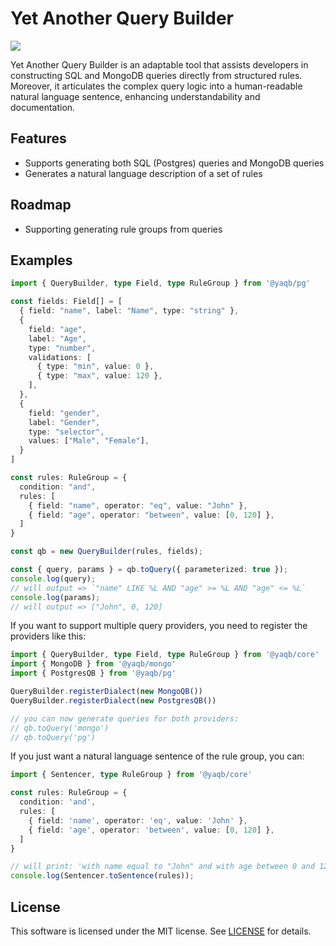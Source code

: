 # Yet Another Query Builder

<p>
  <a href="https://github.com/protectyrjewels/yaqb/actions/workflows/ci.yaml" alt="CI">
    <img src="https://github.com/protectyrjewels/yaqb/actions/workflows/ci.yaml/badge.svg" />
  </a>
</p>

Yet Another Query Builder is an adaptable tool that assists developers in constructing SQL and MongoDB queries directly from structured rules. Moreover, it articulates the complex query logic into a human-readable natural language sentence, enhancing understandability and documentation.

## Features

- Supports generating both SQL (Postgres) queries and MongoDB queries
- Generates a natural language description of a set of rules

## Roadmap

- Supporting generating rule groups from queries

## Examples

```typescript
import { QueryBuilder, type Field, type RuleGroup } from '@yaqb/pg'

const fields: Field[] = [
  { field: "name", label: "Name", type: "string" },
  {
    field: "age",
    label: "Age",
    type: "number",
    validations: [
      { type: "min", value: 0 },
      { type: "max", value: 120 },
    ],
  },
  {
    field: "gender",
    label: "Gender",
    type: "selector",
    values: ["Male", "Female"],
  }
]

const rules: RuleGroup = {
  condition: "and",
  rules: [
    { field: "name", operator: "eq", value: "John" },
    { field: "age", operator: "between", value: [0, 120] },
  ]
}

const qb = new QueryBuilder(rules, fields);

const { query, params } = qb.toQuery({ parameterized: true });
console.log(query);
// will output => `"name" LIKE %L AND "age" >= %L AND "age" <= %L`
console.log(params);
// will output => ["John", 0, 120]

```

If you want to support multiple query providers, you need to register the providers like this:

```typescript
import { QueryBuilder, type Field, type RuleGroup } from '@yaqb/core'
import { MongoDB } from '@yaqb/mongo'
import { PostgresQB } from '@yaqb/pg'

QueryBuilder.registerDialect(new MongoQB())
QueryBuilder.registerDialect(new PostgresQB())

// you can now generate queries for both providers:
// qb.toQuery('mongo')
// qb.toQuery('pg')

```

If you just want a natural language sentence of the rule group, you can:

```typescript
import { Sentencer, type RuleGroup } from '@yaqb/core'

const rules: RuleGroup = {
  condition: 'and',
  rules: [
    { field: 'name', operator: 'eq', value: 'John' },
    { field: 'age', operator: 'between', value: [0, 120] },
  ]
}

// will print: 'with name equal to "John" and with age between 0 and 120'
console.log(Sentencer.toSentence(rules));
```

## License

This software is licensed under the MIT license. See [LICENSE](./LICENSE) for details.
